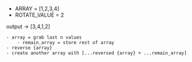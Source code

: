
* ARRAY = [1,2,3,4]
* ROTATE_VALUE = 2


output -> [3,4,1,2]

```
- array = grab last n values 
    - remain_array = store rest of array 
- reverse {array}
- create another array with [...reversed {array} + ...remain_array]
```

